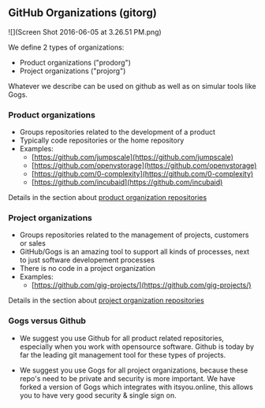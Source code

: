 ## GitHub Organizations \(gitorg\)

![](Screen Shot 2016-06-05 at 3.26.51 PM.png)

We define 2 types of organizations:

* Product organizations \("prodorg"\)
* Project organizations \("projorg"\)

Whatever we describe can be used on github as well as on simular tools like Gogs.

### Product organizations

* Groups repositories related to the development of a product
* Typically code repositories or the home repository
* Examples:
  * [https://github.com/jumpscale](https://github.com/jumpscale)
  * [https://github.com/openvstorage](https://github.com/openvstorage)
  * [https://github.com/0-complexity](https://github.com/0-complexity)
  * [https://github.com/incubaid](https://github.com/incubaid)

Details in the section about [product organization repositories](prodorg_repos.md)

### Project organizations

* Groups repositories related to the management of projects, customers or sales
* GitHub\/Gogs is an amazing tool to support all kinds of processes, next to just software developement processes
* There is no code in a project organization
* Examples:
  * [https://github.com/gig-projects/](https://github.com/gig-projects/)

Details in the section about [project organization repositories](projorg_repos.md)

### Gogs versus Github

* We suggest you use Github for all product related repositories, especially when you work with opensource software. Github is today by far the leading git management tool for these types of projects.

* We suggest you use Gogs for all project organizations, because these repo's need to be private and security is more important. We have forked a version of Gogs which integrates with itsyou.online, this allows you to have very good security & single sign on.
